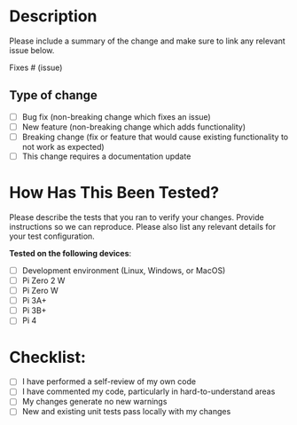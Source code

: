 # Description

Please include a summary of the change and make sure to link any relevant issue below.

Fixes # (issue)

## Type of change

- [ ] Bug fix (non-breaking change which fixes an issue)
- [ ] New feature (non-breaking change which adds functionality)
- [ ] Breaking change (fix or feature that would cause existing functionality to not work as expected)
- [ ] This change requires a documentation update

# How Has This Been Tested?

Please describe the tests that you ran to verify your changes. Provide instructions so we can reproduce.
Please also list any relevant details for your test configuration.

**Tested on the following devices**:
- [ ] Development environment (Linux, Windows, or MacOS)
- [ ] Pi Zero 2 W
- [ ] Pi Zero W
- [ ] Pi 3A+
- [ ] Pi 3B+
- [ ] Pi 4

# Checklist:

- [ ] I have performed a self-review of my own code
- [ ] I have commented my code, particularly in hard-to-understand areas
- [ ] My changes generate no new warnings
- [ ] New and existing unit tests pass locally with my changes

